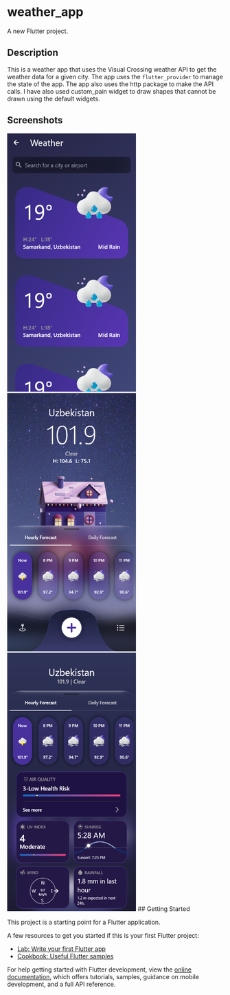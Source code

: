 # weather_app

A new Flutter project.

## Description

This is a weather app that uses the Visual Crossing weather API to get the weather data for a given city. The app uses the `flutter_provider` to manage the state of the app. The app also uses the http package to make the API calls. 
I have also used custom_pain widget to draw shapes that cannot be drawn using the default widgets.

## Screenshots

<img src="flutter_02.png" width="300" height="600">
<img src="flutter_01.png" width="300" height="600">
<img src="flutter_03.png" width="300" height="600">
## Getting Started

This project is a starting point for a Flutter application.

A few resources to get you started if this is your first Flutter project:

- [Lab: Write your first Flutter app](https://docs.flutter.dev/get-started/codelab)
- [Cookbook: Useful Flutter samples](https://docs.flutter.dev/cookbook)

For help getting started with Flutter development, view the
[online documentation](https://docs.flutter.dev/), which offers tutorials,
samples, guidance on mobile development, and a full API reference.
